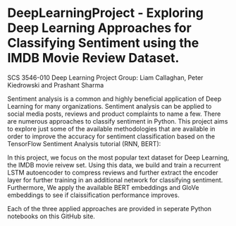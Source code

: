 # DeepLearningProject - Exploring Deep Learning Approaches for Classifying Sentiment using the IMDB Movie Review Dataset.

SCS 3546-010 Deep Learning Project
Group: Liam Callaghan, Peter Kiedrowski and Prashant Sharma

Sentiment analysis is a common and highly beneficial application of Deep Learning for many organizations. Sentiment analysis can be applied to social media posts, reviews and product complaints to name a few. There are numerous approaches to classify sentiment in Python. This project aims to explore just some of the available methodologies that are available in order to improve the accuracy for sentiment classification based on the TensorFlow Sentiment Analysis tutorial (RNN, BERT): 



In this project, we focus on the most popular text dataset for Deep Learning, the IMDB movie reivew set. Using this data, we build and train a recurrent LSTM autoencoder to compress reviews and further extract the encoder layer for further training in an additional network for classifying sentiment. Furthermore, We apply the available BERT embeddings and GloVe embeddings to see if claissification performance improves.

Each of the three applied approaches are provided in seperate Python notebooks on this GitHub site. 

